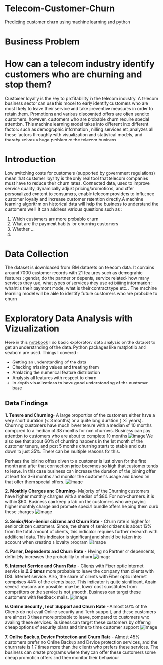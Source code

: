 # Telecom-Customer-Churn
Predicting customer churn using machine learning and python

# Business Problem

# How can a telecom industry identify customers who are churning and stop them?

Customer loyalty is the key to profitability in the telecom industry. A telecom business sector can use this model to early identify customers who are most likely to leave their service and take preventive measures in order to retain them. Promotions and various discounted offers are often send to customers, however, customers who are probable churn require special attention. This machine learning model takes into different into different factors such as  demographic information , nilling services etc,analyzes all these factors throughly with  visualization and statistical models, and thereby solves a huge problem of the telecom business.


# Introduction

Low switching costs for customers (supported by government regulations) mean that customer loyalty is the only real tool that telecom companies must have to reduce their churn rates.  Connected data, used to improve service quality, dynamically adjust pricing/promotions, and offer personalized content to consumers, enable telecom providers to influence customer loyalty and increase customer retention directly.A machine learning algorithm on historical data will help the business to understand the customers well. It can address various questions such as :
1. Which customers are more probablo churn
2. What are the payment habits for churning customers
3. Whether ...
4. 

# Data Collection
The dataset is downloaded from IBM datasets on telecom data. It contains around 7000 customer records with 21 features such as demograhic features : gender, do the partner or depents, service related- how many services they use, what types of services they use ad billing information : whaht is their paymont mode, what is their contract type etc. . The machine learning model will be able to identify future customers who are probable to churn

# Exploratory Data Analysis with Vizualization
Here in this [notebook]() I do basic exploratory data analysis on the dataset to get an understanding of the data. Python packages like matplotlib and seaborn are used. Things I covered :

* Getting an understanding of the data
* Checking missing values and treating them 
* Analazing  the numerical feature distribution
* Analysis all features with respect to churn
* In depth visualizations to have good understanding of the customer base

## Data Findings
**1. Tenure and Churning**- A large proportion of the customers either have a very short duration (< 3 months) or a quite long duration ( >5 years).
Churning customers have much lower tenure with a median of 10 months compared to a median of 38 months for non churners. Business can pay attention to customers who are about to complete 10 months
![image](https://user-images.githubusercontent.com/49127037/139969885-ceca3cc2-cebe-4e6b-a223-d1505a37eaf0.png)
We also see that about 60% of churning happens in the 1st month of the customer tenure, and post 5 months churning starts to stable and cuts down to just 35%. There can be multiple reasons for this.

Perhaps the joining offers given to a customer is just given for the first month and after that connection price becomes so high that customer tends to leave. In this case business can increase the duration of the  joining offer at least for 3-6 months and monitor the customer's usage and based on that offer them special offers.
![image](https://user-images.githubusercontent.com/49127037/139970514-e2240abb-98b4-4ad1-b142-723f913ea091.png)

**2. Monthly Charges and Churning**- Majority of the Churning customers have higher monthly charges with a median of $80. For non-churners, it is within $60. Business can keep a tab on the customers who are paying higher monthly charge and promote special bundle offers helping them curb these charges
![image](https://user-images.githubusercontent.com/49127037/139970272-fc93326f-8374-4f38-bca4-bcedd4d27b66.png)

**3. Senior/Non-Senior citizens and Churn Rate** - Churn rate is higher for senior citizen customers. Since, the share of senior citizens is about 16% from the total amount of clients, this indicator requires further research with additional data. This indicator is significant and should be taken into account when creating a loyalty program
![image](https://user-images.githubusercontent.com/49127037/139981788-95ce0335-27ec-4f7e-926f-b50028177531.png)

**4. Parter, Dependents and Churn Rate** - Having no Partner or dependents, definitely increases the probability to churn
![image](https://user-images.githubusercontent.com/49127037/139983901-42a06852-ed00-4b9e-9bf0-7f97baff446a.png)

**5. Internet Service and Churn Rate** - Clients with Fiber optic internet service is _**2.2 times**_ more probable to leave the company than clients with DSL Internet service. Also,  the share of clients with Fiber optic internet comprises  44% of the clients base. This indicator is quite significant. Again several reasons are possible: may be, lower cost substitutes from competitors or the service is not smooth. Business can target these customers with feedback mails.
![image](https://user-images.githubusercontent.com/49127037/139998616-7533b479-f3f3-4a98-a763-cba0f482867c.png)

**6. Online Security ,Tech Support and Churn Rate** - Almost 50% of the Clients do not avail Online security and Tech support, and these customers are almost 3 times more probable to leave, compared to customers who availing these services. Business can target these customers by offering cheap options of security plans and time to time customer support
![image](https://user-images.githubusercontent.com/49127037/139999687-9c4b7b4f-3cea-4d8f-903f-d4abdd6ad926.png)

**7. Online Backup,Device Protection and Churn Rate** - Almost 45% customers prefer no Online Backup and Device protection services, and the churn rate is 1.7 times more than the clients who prefers these services. The business can create programs where they can offer these customers some cheap promotion offers and then monitor their behaviour


























